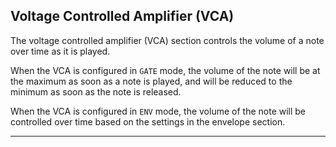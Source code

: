 ## Voltage Controlled Amplifier (VCA)

<article>

The voltage controlled amplifier (VCA) section controls the volume of a note over time as it is played.

When the VCA is configured in `GATE` mode, the volume of the note will be at the maximum as soon as a note is played, and will be reduced to the minimum as soon as the note is released.

When the VCA is configured in `ENV` mode, the volume of the note will be controlled over time based on the settings in the envelope section.

</article>

---
